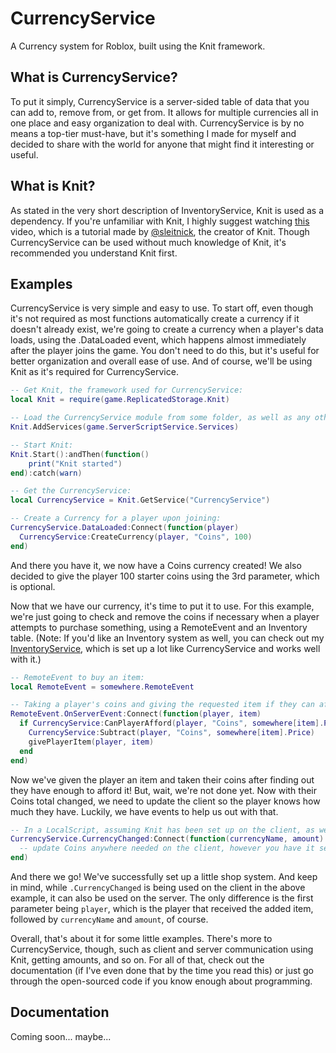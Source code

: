 # CurrencyService
A Currency system for Roblox, built using the Knit framework.

## What is CurrencyService?
To put it simply, CurrencyService is a server-sided table of data that you can add to, remove from, or get from. It allows for multiple currencies all in one place and easy organization to deal with. CurrencyService is by no means a top-tier must-have, but it's something I made for myself and decided to share with the world for anyone that might find it interesting or useful.

## What is Knit?
As stated in the very short description of InventoryService, Knit is used as a dependency. If you're unfamiliar with Knit, I highly suggest watching [this](https://www.youtube.com/watch?v=0Ty2ojfdOnA) video, which is a tutorial made by [@sleitnick](https://github.com/Sleitnick), the creator of Knit. Though CurrencyService can be used without much knowledge of Knit, it's recommended you understand Knit first.

## Examples
CurrencyService is very simple and easy to use. To start off, even though it's not required as most functions automatically create a currency if it doesn't already exist, we're going to create a currency when a player's data loads, using the .DataLoaded event, which happens almost immediately after the player joins the game. You don't need to do this, but it's useful for better organization and overall ease of use. And of course, we'll be using Knit as it's required for CurrencyService.
```lua
-- Get Knit, the framework used for CurrencyService:
local Knit = require(game.ReplicatedStorage.Knit)

-- Load the CurrencyService module from some folder, as well as any other modules you have:
Knit.AddServices(game.ServerScriptService.Services)

-- Start Knit:
Knit.Start():andThen(function()
	print("Knit started")
end):catch(warn)

-- Get the CurrencyService:
local CurrencyService = Knit.GetService("CurrencyService")

-- Create a Currency for a player upon joining:
CurrencyService.DataLoaded:Connect(function(player)
  CurrencyService:CreateCurrency(player, "Coins", 100)
end)
```
And there you have it, we now have a Coins currency created! We also decided to give the player 100 starter coins using the 3rd parameter, which is optional.

Now that we have our currency, it's time to put it to use. For this example, we're just going to check and remove the coins if necessary when a player attempts to purchase something, using a RemoteEvent and an Inventory table. (Note: If you'd like an Inventory system as well, you can check out my [InventoryService](https://github.com/peterron03/InventoryService), which is set up a lot like CurrencyService and works well with it.)
```lua
-- RemoteEvent to buy an item:
local RemoteEvent = somewhere.RemoteEvent

-- Taking a player's coins and giving the requested item if they can afford it:
RemoteEvent.OnServerEvent:Connect(function(player, item)
  if CurrencyService:CanPlayerAfford(player, "Coins", somewhere[item].Price) then
    CurrencyService:Subtract(player, "Coins", somewhere[item].Price)
    givePlayerItem(player, item)
  end
end)
```
Now we've given the player an item and taken their coins after finding out they have enough to afford it! But, wait, we're not done yet. Now with their Coins total changed, we need to update the client so the player knows how much they have. Luckily, we have events to help us out with that.
```lua
-- In a LocalScript, assuming Knit has been set up on the client, as well:
CurrencyService.CurrencyChanged:Connect(function(currencyName, amount)
  -- update Coins anywhere needed on the client, however you have it set up
end)
```
And there we go! We've successfully set up a little shop system. And keep in mind, while `.CurrencyChanged` is being used on the client in the above example, it can also be used on the server. The only difference is the first parameter being `player`, which is the player that received the added item, followed by `currencyName` and `amount`, of course.

Overall, that's about it for some little examples. There's more to CurrencyService, though, such as client and server communication using Knit, getting amounts, and so on. For all of that, check out the documentation (if I've even done that by the time you read this) or just go through the open-sourced code if you know enough about programming.

## Documentation
Coming soon... maybe...
